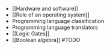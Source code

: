 - [[Hardware and software]]
- [[Role of an operating system]]
- Programming language classification
- Programming language translators
- [[Logic Gates]]
- [[Boolean algebra]]
#TODO 